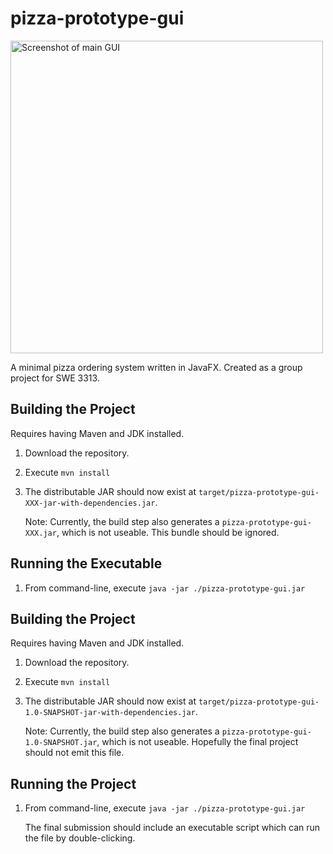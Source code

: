 # pizza-prototype-gui

<img width="500" alt="Screenshot of main GUI" src="https://user-images.githubusercontent.com/4561733/100676416-dafa0100-3336-11eb-9d5d-50f82867830e.png">

A minimal pizza ordering system written in JavaFX. Created as a group project for SWE 3313.

## Building the Project

Requires having Maven and JDK installed.

1. Download the repository.

2. Execute `mvn install`

3. The distributable JAR should now exist at `target/pizza-prototype-gui-XXX-jar-with-dependencies.jar`.
   
   Note: Currently, the build step also generates a `pizza-prototype-gui-XXX.jar`, which is not useable. This bundle should be ignored.
   
## Running the Executable

1. From command-line, execute `java -jar ./pizza-prototype-gui.jar`

## Building the Project

Requires having Maven and JDK installed.

1. Download the repository.

2. Execute `mvn install`

3. The distributable JAR should now exist at `target/pizza-prototype-gui-1.0-SNAPSHOT-jar-with-dependencies.jar`.
   
   Note: Currently, the build step also generates a `pizza-prototype-gui-1.0-SNAPSHOT.jar`, which is not useable. Hopefully the final project should not emit this file.
   
## Running the Project

1. From command-line, execute `java -jar ./pizza-prototype-gui.jar`

   The final submission should include an executable script which can run the file by double-clicking.
